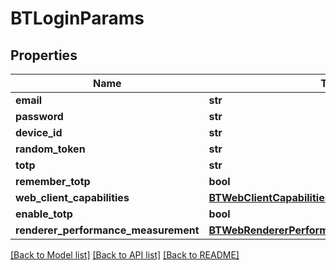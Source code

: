 # BTLoginParams

## Properties
Name | Type | Description | Notes
------------ | ------------- | ------------- | -------------
**email** | **str** |  | [optional] 
**password** | **str** |  | [optional] 
**device_id** | **str** |  | [optional] 
**random_token** | **str** |  | [optional] 
**totp** | **str** |  | [optional] 
**remember_totp** | **bool** |  | [optional] 
**web_client_capabilities** | [**BTWebClientCapabilitiesParams**](BTWebClientCapabilitiesParams.md) |  | [optional] 
**enable_totp** | **bool** |  | [optional] 
**renderer_performance_measurement** | [**BTWebRendererPerformanceMeasurementParams**](BTWebRendererPerformanceMeasurementParams.md) |  | [optional] 

[[Back to Model list]](../README.md#documentation-for-models) [[Back to API list]](../README.md#documentation-for-api-endpoints) [[Back to README]](../README.md)


